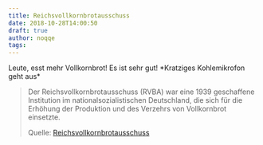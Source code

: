```yaml
---
title: Reichsvollkornbrotausschuss
date: 2018-10-28T14:00:50
draft: true
author: noqqe
tags:
---
```


Leute, esst mehr Vollkornbrot! Es ist sehr gut! \*Kratziges Kohlemikrofon geht
aus\*

> Der Reichsvollkornbrotausschuss (RVBA) war eine 1939 geschaffene Institution
> im nationalsozialistischen Deutschland, die sich für die Erhöhung der
> Produktion und des Verzehrs von Vollkornbrot einsetzte.
>
> Quelle: [Reichsvollkornbrotausschuss](https://de.wikipedia.org/wiki/Reichsvollkornbrotausschuss)
